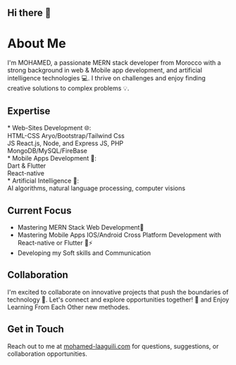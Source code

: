 ## Hi there 👋

**About Me**
================
I'm MOHAMED, a passionate MERN stack developer from Morocco with a strong background in web & Mobile app development, and artificial intelligence technologies 💻. I thrive on challenges and enjoy finding creative solutions to complex problems 💡.

**Expertise**
-------------
<tr/>
* Web-Sites Development 🌐:<br>
   HTML-CSS Aryo/Bootstrap/Tailwind Css<br>
   JS React.js, Node, and Express JS, PHP<br>
   MongoDB/MySQL/FireBase <br>
* Mobile Apps Development 📲:<br>
   Dart & Flutter<br>
   React-native<br>
* Artificial Intelligence 🤖:<br>
   AI algorithms, natural language processing, computer visions<br>

**Current Focus**
-----------------
* Mastering MERN Stack Web Development🚀
* Mastering Mobile Apps IOS/Android Cross Platform Development with  React-native or Flutter 📲⚡️
* Developing my Soft skills and Communication 

**Collaboration**
---------------
I'm excited to collaborate on innovative projects that push the boundaries of technology 🚀. Let's connect and explore opportunities together! 🤝
and Enjoy Learning From Each Other new methodes.

**Get in Touch**
----------------
Reach out to me at [mohamed-laaguili.com](https://mohamed-laaguili.github.io/CV-Portfolio-2-/) for questions, suggestions, or collaboration opportunities.
